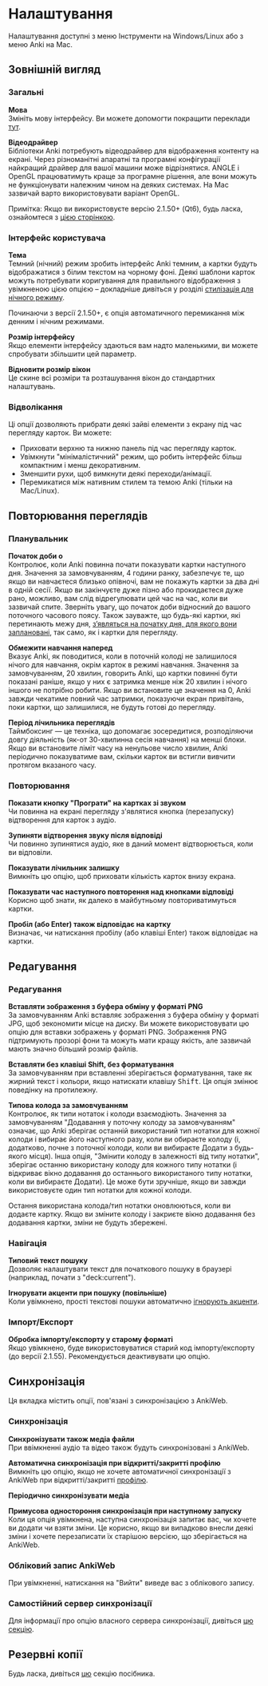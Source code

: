# Налаштування

<!-- toc -->

Налаштування доступні з меню Інструменти на Windows/Linux або з меню Anki на Mac.

## Зовнішній вигляд

### Загальні

**Мова**\
Змініть мову інтерфейсу. Ви можете допомогти покращити переклади [тут](https://translating.ankiweb.net/).

**Відеодрайвер**\
Бібліотеки Anki потребують відеодрайвер для відображення контенту на екрані. Через різноманітні апаратні та програмні конфігурації найкращий драйвер для вашої машини може відрізнятися. ANGLE і OpenGL працюватимуть краще за програмне рішення, але вони можуть не функціонувати належним чином на деяких системах. На Mac зазвичай варто використовувати варіант OpenGL.

Примітка: Якщо ви використовуєте версію 2.1.50+ (Qt6), будь ласка, ознайомтеся з [цією сторінкою](./platform/windows/display-issues.md#qt6).

### Інтерфейс користувача

**Тема**\
Темний (нічний) режим зробить інтерфейс Anki темним, а картки будуть відображатися з білим текстом на чорному фоні. Деякі шаблони карток можуть потребувати коригування для правильного відображення з увімкненою цією опцією – докладніше дивіться у розділі [стилізація для нічного режиму](templates/styling.md#нічний-режим).

Починаючи з версії 2.1.50+, є опція автоматичного перемикання між денним і нічним режимами.

**Розмір інтерфейсу**\
Якщо елементи інтерфейсу здаються вам надто маленькими, ви можете спробувати збільшити цей параметр.

**Відновити розмір вікон**\
Це скине всі розміри та розташування вікон до стандартних налаштувань.

### Відволікання

Ці опції дозволяють прибрати деякі зайві елементи з екрану під час перегляду карток. Ви можете:

- Приховати верхню та нижню панель під час перегляду карток.
- Увімкнути "мінімалістичний" режим, що робить інтерфейс більш компактним і менш декоративним.
- Зменшити рухи, щоб вимкнути деякі переходи/анімації.
- Перемикатися між нативним стилем та темою Anki (тільки на Mac/Linux).

## Повторювання переглядів

### Планувальник

**Початок доби о**\
Контролює, коли Anki повинна почати показувати картки наступного дня. Значення за замовчуванням, 4 години ранку, забезпечує те, що якщо ви навчаєтеся близько опівночі, вам не покажуть картки за два дні в одній сесії. Якщо ви закінчуєте дуже пізно або прокидаєтеся дуже рано, можливо, вам слід відрегулювати цей час на час, коли ви зазвичай спите. Зверніть увагу, що початок доби відносний до вашого поточного часового поясу. Також зауважте, що будь-які картки, які перетинають межу дня, [з’являться на початку дня, для якого вони заплановані](./deck-options.md#day-boundaries), так само, як і картки для перегляду.

**Обмежити навчання наперед**\
Вказує Anki, як поводитися, коли в поточній колоді не залишилося нічого для навчання, окрім карток в режимі навчання. Значення за замовчуванням, 20 хвилин, говорить Anki, що картки повинні бути показані раніше, якщо у них є затримка менше ніж 20 хвилин і нічого іншого не потрібно робити. Якщо ви встановите це значення на 0, Anki завжди чекатиме повний час затримки, показуючи екран привітань, поки картки, що залишилися, не будуть готові до перегляду.

**Період лічильника переглядів**\
Таймбоксинг — це техніка, що допомагає зосередитися, розподіляючи довгу діяльність (як-от 30-хвилинна сесія навчання) на менші блоки. Якщо ви встановите ліміт часу на ненульове число хвилин, Anki періодично показуватиме вам, скільки карток ви встигли вивчити протягом вказаного часу.

### Повторювання

**Показати кнопку "Програти" на картках зі звуком**\
Чи повинна на екрані перегляду з'являтися кнопка (перезапуску) відтворення для карток з аудіо.

**Зупиняти відтворення звуку після відповіді**\
Чи повинно зупинятися аудіо, яке в даний момент відтворюється, коли ви відповіли.

**Показувати лічильник залишку**\
Вимкніть цю опцію, щоб приховати кількість карток внизу екрана.

**Показувати час наступного повторення над кнопками відповіді**\
Корисно щоб знати, як далеко в майбутньому повториватимуться картки.

**Пробіл (або Enter) також відповідає на картку**\
Визначає, чи натискання пробілу (або клавіші Enter) також відповідає на картки.

## Редагування

### Редагування

**Вставляти зображення з буфера обміну у форматі PNG**\
За замовчуванням Anki вставляє зображення з буфера обміну у форматі JPG, щоб зекономити місце на диску. Ви можете використовувати цю опцію для вставки зображень у форматі PNG. Зображення PNG підтримують прозорі фони та можуть мати кращу якість, але зазвичай мають значно більший розмір файлів.

**Вставляти без клавіші Shift, без форматування**\
За замовчуванням при вставленні зберігається форматування, таке як жирний текст і кольори, якщо натискати клавішу <kbd>Shift</kbd>. Ця опція змінює поведінку на протилежну.

**Типова колода за замовчуванням**\
Контролює, як типи нотаток і колоди взаємодіють. Значення за замовчуванням "Додавання у поточну колоду за замовчуванням" означає, що Anki зберігає останній використаний тип нотатки для кожної колоди і вибирає його наступного разу, коли ви обираєте колоду (і, додатково, почне з поточної колоди, коли ви вибираєте Додати з будь-якого місця). Інша опція, "Змінити колоду в залежності від типу нотатки", зберігає останню використану колоду для кожного типу нотатки (і відкриває вікно додавання до останнього використаного типу нотатки, коли ви вибираєте Додати). Це може бути зручніше, якщо ви завжди використовуєте один тип нотатки для кожної колоди.

Остання використана колода/тип нотатки оновлюються, коли ви додаєте картку. Якщо ви зміните колоду і закриєте вікно додавання без додавання картки, зміни не будуть збережені.

### Навігація

**Типовий текст пошуку**\
Дозволяє налаштувати текст для початкового пошуку в браузері (наприклад, почати з "deck:current").

**Ігнорувати акценти при пошуку (повільніше)**\
Коли увімкнено, прості текстові пошуки автоматично [ігнорують акценти](./searching.md#ignoring-accentscombining-characters).

### Імпорт/Експорт

**Обробка імпорту/експорту у старому форматі**\
Якщо увімкнено, буде використовуватися старий код імпорту/експорту (до версії 2.1.55). Рекомендується деактивувати цю опцію.

## Синхронізація

Ця вкладка містить опції, пов'язані з синхронізацією з AnkiWeb.

### Синхронізація

**Синхронізувати також медіа файли**\
При ввімкненні аудіо та відео також будуть синхронізовані з AnkiWeb.

**Автоматична синхронізація при відкритті/закритті профілю**\
Вимкніть цю опцію, якщо не хочете автоматичної синхронізації з AnkiWeb при відкритті/закритті [профілю](./profiles.md).

**Періодично синхронізувати медіа**

**Примусова одностороння синхронізація при наступному запуску**\
Коли ця опція увімкнена, наступна синхронізація запитає вас, чи хочете ви додати чи взяти зміни. Це корисно, якщо ви випадково внесли деякі зміни і хочете перезаписати їх старішою версією, що зберігається на AnkiWeb.

### Обліковий запис AnkiWeb

При увімкненні, натискання на "Вийти" виведе вас з облікового запису.

### Самостійний сервер синхронізації

Для інформації про опцію власного сервера синхронізації, дивіться [цю секцію](./sync-server.md).

## Резервні копії

Будь ласка, дивіться [цю](backups.md#automatic-backups) секцію посібника.
